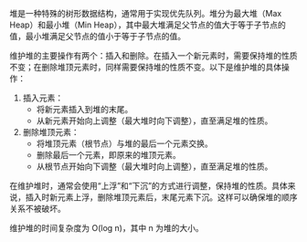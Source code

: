 堆是一种特殊的树形数据结构，通常用于实现优先队列。堆分为最大堆（Max Heap）和最小堆（Min Heap），其中最大堆满足父节点的值大于等于子节点的值，最小堆满足父节点的值小于等于子节点的值。

维护堆的主要操作有两个：插入和删除。在插入一个新元素时，需要保持堆的性质不变；在删除堆顶元素时，同样需要保持堆的性质不变。以下是维护堆的具体操作：

1. 插入元素：
   - 将新元素插入到堆的末尾。
   - 从新元素开始向上调整（最大堆时向下调整），直至满足堆的性质。
2. 删除堆顶元素：
   - 将堆顶元素（根节点）与堆的最后一个元素交换。
   - 删除最后一个元素，即原来的堆顶元素。
   - 从根节点开始向下调整（最大堆时向上调整），直至满足堆的性质。

在维护堆时，通常会使用“上浮”和“下沉”的方式进行调整，保持堆的性质。具体来说，插入时新元素上浮，删除堆顶元素后，末尾元素下沉。这样可以确保堆的顺序关系不被破坏。

维护堆的时间复杂度为 O(log n)，其中 n 为堆的大小。